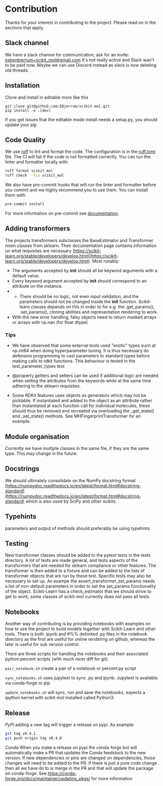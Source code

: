 # Contribution

Thanks for your interest in contributing to the project. Please read on in the sections that apply.

## Slack channel

We have a slack channel for communication, ask for an invite: esbenbjerrum+scikit_mol@gmail.com
It's not really active and Slack wan't to be paid now. Maybe we can use Discord instead as slack is now deleting old threads.

## Installation

Clone and install in editable more like this

    git clone git@github.com:EBjerrum/scikit-mol.git
    pip install -e .[dev]

If you get issues that the editable mode install needs a setup.py, you should update your pip

## Code Quality

We use [ruff](https://github.com/astral-sh/ruff) to lint and format the code. The configuration is in the [ruff.toml](ruff.toml) file. The CI will fail if the code is not formatted correctly. You can run the linter and formatter locally with:

```sh
ruff format scikit_mol
ruff check --fix scikit_mol
```

We also have pre-commit hooks that will run the linter and formatter before you commit and we highly recommend you to use them. You can install them with:

```sh
pre-commit install
```
For more information on pre-commit see [documentation](https://pre-commit.com/).


## Adding transformers

The projects transformers subclasses the BaseEstimator and Transformer mixin classes from sklearn. Their documentation page contains information on what requisites are necessary [https://scikit-learn.org/stable/developers/develop.html](https://scikit-learn.org/stable/developers/develop.html). Most notably:

- The arguments accepted by **init** should all be keyword arguments with a default value.
- Every keyword argument accepted by **init** should correspond to an attribute on the instance.
- - There should be no logic, not even input validation, and the parameters should not be changed inside the **init** function.
    Scikit-learn classes depends on this in order to for e.g. the .get_params(), .set_params(), cloning abilities and representation rendering to work.
- With the new error handling, falsy objects need to return masked arrays or arrays with np.nan (for float dtype)

### Tips

- We have observed that some external tools used "exotic" types such at np.int64 when doing hyperparameter tuning. It is thus necessary do defensive programming to cast parameters to standard types before making calls to rdkit functions. This behaviour is tested in the test_parameter_types test

- @property getters and setters can be used if additional logic are needed when setting the attributes from the keywords while at the same time adhering to the sklearn requisites.

- Some RDKit features uses objects as generators which may not be picklable. If instantiated and added to the object as an attribute rather than instantiated at each function call for individual molecules, these should thus be removed and recreated via overloading the \_get_state() and \_set_state() methods. See MHFingerprintTransformer for an example.

## Module organisation

Currently we have multiple classes in the same file, if they are the same type. This may change in the future.

## Docstrings

We should ultimately consolidate on the NumPy docstring format [https://numpydoc.readthedocs.io/en/latest/format.html#docstring-standard](https://numpydoc.readthedocs.io/en/latest/format.html#docstring-standard) which is also used by SciPy and other scikits.

## Typehints

parameters and output of methods should preferably be using typehints

## Testing

New transformer classes should be added to the pytest tests in the tests directory. A lot of tests are made general, and tests aspects of the transformers that are needed for sklearn compliance or other features. The transformer is then added to a fixture and can be added to the lists of transformer objects that are run by these test. Specific tests may also be necessary to set up. As exampe the assert_transformer_set_params needs a list of non-default parameters in order to set the set_params functionality of the object.
Scikit-Learn has a check_estimator that we should strive to get to work, some classes of scikit-mol currently does not pass all tests.

## Notebooks

Another way of contributing is by providing notebooks with examples on how to use the project to build models together with Scikit-Learn and other tools. There is both .ipynb and #%% delimited .py files in the notebook directory as the first are useful for online rendering on github, whereas the later is useful for sub version control.

There are three scripts for handling the notebooks and their associated python:percent scripts (with much nicer diff for git).

`pair_notebook.sh` create a pair of a notebook or percent:py script

`sync_notebooks.sh` uses jupytext to sync .py and ipynb. Jupytext is available via conda-forge or pip

`update_notebooks.sh` will sync, run and save the notebooks, expects a ipython kernel with scikit-mol installed called Python3.

## Release

_PyPi_
adding a new tag will trigger a release on pypi. As example:

```bash
git tag v0.4.1
git push origin tag v0.4.0
```

_Conda_
When you make a release on pypi the conda-forge bot will automatically make a PR that updates the Conda feedstock to the new version. If new dependencies or pins are changed on dependencies, those changes will need to be added to the PR. If there is just a pure code change then all we have do to is merge in the PR and that will update the package on conda-forge. See https://conda-forge.org/docs/maintainer/updating_pkgs/ for more information
